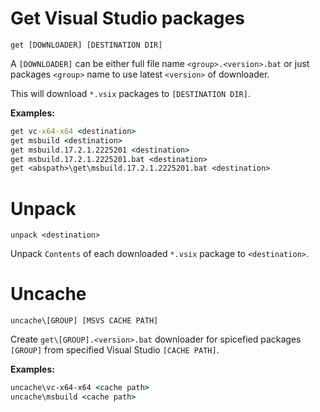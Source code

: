 # Get Visual Studio packages

`get [DOWNLOADER] [DESTINATION DIR]`

A `[DOWNLOADER]` can be either full file name `<group>.<version>.bat` or just 
packages `<group>` name to use latest `<version>` of downloader.

This will download `*.vsix` packages to `[DESTINATION DIR]`.

**Examples:**
```bat
get vc-x64-x64 <destination>
get msbuild <destination>
get msbuild.17.2.1.2225201 <destination>
get msbuild.17.2.1.2225201.bat <destination>
get <abspath>\get\msbuild.17.2.1.2225201.bat <destination>
```

# Unpack

`unpack <destination>`

Unpack `Contents` of each downloaded `*.vsix` package to `<destination>`.

# Uncache

`uncache\[GROUP] [MSVS CACHE PATH]`

Create `get\[GROUP].<version>.bat` downloader for spicefied packages `[GROUP]` 
from specified Visual Studio `[CACHE PATH]`.

**Examples:**
```bat
uncache\vc-x64-x64 <cache path>
uncache\msbuild <cache path>
```
